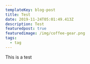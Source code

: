 ```yaml
---
templateKey: blog-post
title: Test
date: 2019-11-24T05:01:49.413Z
description: Test
featuredpost: true
featuredimage: /img/coffee-gear.png
tags:
  - tag
---
```

This is a test
